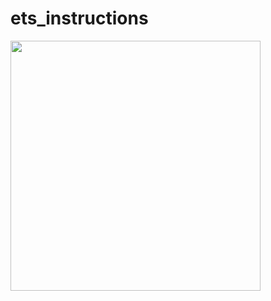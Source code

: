 # ets_instructions

<img src="https://terpconnect.umd.edu/~rrinderk/TD_instructions/1.png" width="400">

